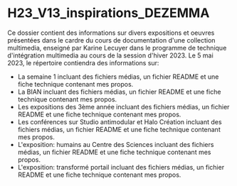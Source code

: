 # H23_V13_inspirations_DEZEMMA

Ce dossier contient des informations sur divers expositions et oeuvres présentées dans le cardre du cours de documentation d'une collection multimedia, enseigné par Karine Lecuyer dans le programme de technique d'intégration multimedia au cours de la session d'hiver 2023. Le 5 mai 2023, le répertoire contiendra des informations sur:
- La semaine 1 incluant des fichiers médias, un fichier README et une fiche technique contenant mes propos.
- La BIAN incluant des fichiers médias, un fichier README et une fiche technique contenant mes propos.
- Les expositions des 3ème année incluant des fichiers médias, un fichier README et une fiche technique contenant mes propos.
- Les conférences sur Studio antimodular et Halo Création incluant des fichiers médias, un fichier README et une fiche technique contenant mes propos.
- L'exposition: humains au Centre des Sciences incluant des fichiers médias, un fichier README et une fiche technique contenant mes propos.
- L'exposition: transformé portail incluant des fichiers médias, un fichier README et une fiche technique contenant mes propos.
